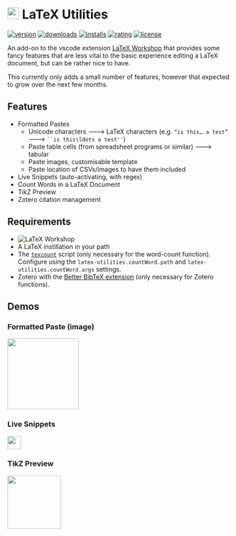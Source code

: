 # <img src="https://github.com/tecosaur/LaTeX-Utilities/raw/master/icon.png" height="26px"> LaTeX Utilities

[![version](https://vsmarketplacebadge.apphb.com/version-short/tecosaur.latex-utilities.svg?style=flat-square&color=579983&logo=visual-studio-code&logoColor=C6EDE2)](https://marketplace.visualstudio.com/items?itemName=tecosaur.latex-utilities&)
[![downloads](https://vsmarketplacebadge.apphb.com/downloads-short/tecosaur.latex-utilities.svg?style=flat-square&color=579983)](https://vsmarketplacebadge.apphb.com/downloads-short/tecosaur.latex-utilities.svg)
[![installs](https://vsmarketplacebadge.apphb.com/installs-short/tecosaur.latex-utilities.svg?style=flat-square&color=579983)](https://marketplace.visualstudio.com/items?itemName=tecosaur.latex-utilities)
[![rating](https://vsmarketplacebadge.apphb.com/rating-short/tecosaur.latex-utilities.svg?style=flat-square&color=579983)](https://marketplace.visualstudio.com/items?itemName=tecosaur.latex-utilities)
[![license](https://img.shields.io/badge/license-MIT-brightgreen.svg?style=flat-square&color=579983)](https://raw.githubusercontent.com/James-Yu/LaTeX-Workshop/master/LICENSE.txt)

<!-- [![Average time to resolve an issue](https://isitmaintained.com/badge/resolution/tecosaur/LaTeX-Utilities.svg)](https://github.com/tecosaur/LaTeX-Utilities/issues)
[![Percentage of issues still open](https://isitmaintained.com/badge/open/tecosaur/LaTeX-Utilities.svg)](https://github.com/tecosaur/LaTeX-Utilities/issues) -->

An add-on to the vscode extension [LaTeX Workshop](https://marketplace.visualstudio.com/items?itemName=James-Yu.latex-workshop) that provides some fancy features that are less vital to the basic experience editing a LaTeX document, but can be rather nice to have.

This currently only adds a small number of features, however that expected to grow over the next few months.

## Features

-   Formatted Pastes
    -   Unicode characters 🡒 LaTeX characters (e.g. `“is this… a test”` 🡒 ` ``is this\ldots a test'' `)
    -   Paste table cells (from spreadsheet programs or similar) 🡒 tabular
    -   Paste images, customisable template
    -   Paste location of CSVs/images to have them included
-   Live Snippets (auto-activating, with regex)
-   Count Words in a LaTeX Document
-   TikZ Preview
-   Zotero citation management

## Requirements

-   ![LaTeX Workshop](https://vsmarketplacebadge.apphb.com/version/James-Yu.latex-workshop.svg?subject=LaTeX%20Workshop&color=597297&style=flat-square)
-   A LaTeX instillation in your path
-   The [`texcount`](https://app.uio.no/ifi/texcount/) script (only necessary for the word-count function). Configure using the `latex-utilities.countWord.path` and `latex-utilities.countWord.args` settings.
-   Zotero with the [Better BibTeX extension](https://retorque.re/zotero-better-bibtex/) (only necessary for Zotero
    functions).

## Demos

### Formatted Paste (image)

<img src="https://github.com/tecosaur/LaTeX-Utilities/raw/master/demo-media/formattedPasteImage.gif" height="160px">

### Live Snippets

<img src="https://github.com/tecosaur/LaTeX-Utilities/raw/master/demo-media/liveSnippets.gif" height="30px">

### TikZ Preview

<img src="https://github.com/tecosaur/LaTeX-Utilities/raw/master/demo-media/tikz-preview.gif" height="120px">
